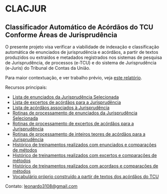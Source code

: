 # CLACJUR

## Classificador Automático de Acórdãos do TCU Conforme Áreas de Jurisprudência

O presente projeto visa verificar a viabilidade de indexação e classificação automática de enunciados de jurisprudência e acórdãos, a partir de textos produzidos ou extraídos e metadados registrados nos sistemas de pesquisa de Jurisprudência, de processos (e-TCU) e do sistema de Jurisprudência (e-Juris) do Tribunal de Contas da União.

Para maior contextuação, e ver trabalho prévio, veja [este relatório](Redes%20Shallow%20-%20Relatório.pdf).

Recursos principais:
* [Lista de enunciados da Jurisprudência Selecionada](dados/jurisprudencia_selecionada_enunciados.csv)
* [Lista de excertos de acórdãos para a Jurisprudência](dados/jurisprudencia_selecionada_excertos.zip)
* [Lista de acórdãos associados à Jurisprudência](dados/acordaos_selecionada.zip)
* [Rotinas de processamento de enunciados da Jurisprudência Selecionada](enunciados)
* [Rotinas de processamento de excertos de acórdãos para a Jurisprudência](excertos)
* [Rotinas de processamento de inteiros teores de acórdãos para a Jurisprudência](acordaos)
* [Histórico de treinamentos realizados com enunciados e comparações de métodos](enunciados/Registro-Treinamentos-Enunciados.xlsx)
* [Histórico de treinamentos realizados com excertos e comparações de métodos](excertos/Registro-Treinamentos-Excertos.xlsx)
* [Histórico de treinamentos realizados com acordaos e comparações de métodos](excertos/Registro-Treinamentos-Acordaos.xlsx)
* [Vocabulário próprio construído a partir de textos dos acórdãos do TCU](vocabularios) 



Contato: leonardo3108@gmail.com

